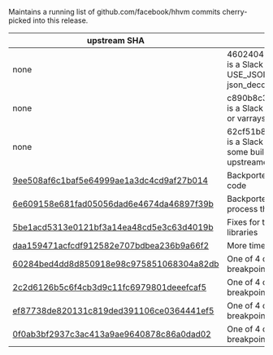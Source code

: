 Maintains a running list of github.com/facebook/hhvm commits cherry-picked into this release.

| upstream SHA | commit summary |
|--------------|----------------|
| none | 4602404b1f2a0812465eef15e0cf9697607c3bf2 is a Slack patch to enable us to compile without USE_JSONC while still retaining permissive json_decode behaviors |
| none | c890b8c388ccc762e4a186099da02a8e2a45b8c5 is a Slack patch to make json_decode return darrays or varrays by default, not just darrays |
| none | 62cf51b8cf073e90224e0a382b44a7faab2f2be9 is a Slack patch to make this build succeed, fixing some build errors related to folly. These may be upstreamed, see discussion [here](https://hacklang.slack.com/archives/CAVPCQUQK/p1633021894009300) |
| [9ee508af6c1baf5e64999ae1a3dc4cd9af27b014](https://github.com/facebook/hhvm/commit/9ee508af6c1baf5e64999ae1a3dc4cd9af27b014) | Backported fixes to boost dependency detection code |
| [6e609158e681fad05056dad6e4674da46897f39b](https://github.com/facebook/hhvm/commit/6e609158e681fad05056dad6e4674da46897f39b) | Backported fix to a race condition in the build process that leads to build flakiness |
| [5be1acd5313e0121bf3a14ea48cd5e3c63d4019b](https://github.com/facebook/hhvm/commit/5be1acd5313e0121bf3a14ea48cd5e3c63d4019b) | Fixes for timelib which otherwise break our timezone libraries |
| [daa159471acfcdf912582e707bdbea236b9a66f2](https://github.com/facebook/hhvm/commit/daa159471acfcdf912582e707bdbea236b9a66f2) | More timelib fixes |
| [60284bed4dd8d850918e98c975851068304a82db](https://github.com/facebook/hhvm/commit/60284bed4dd8d850918e98c975851068304a82db) | One of 4 commits necessary to fix VSCode breakpoints in lambdas |
| [2c2d6126b5c6f4cb3d9c11fc6979801deeefcaf5](https://github.com/facebook/hhvm/commit/2c2d6126b5c6f4cb3d9c11fc6979801deeefcaf5) | One of 4 commits necessary to fix VSCode breakpoints in lambdas |
| [ef87738de820131c819ded391106ce0364441ef5](https://github.com/facebook/hhvm/commit/ef87738de820131c819ded391106ce0364441ef5) | One of 4 commits necessary to fix VSCode breakpoints in lambdas |
| [0f0ab3bf2937c3ac413a9ae9640878c86a0dad02](https://github.com/facebook/hhvm/commit/0f0ab3bf2937c3ac413a9ae9640878c86a0dad02) | One of 4 commits necessary to fix VSCode breakpoints in lambdas |
